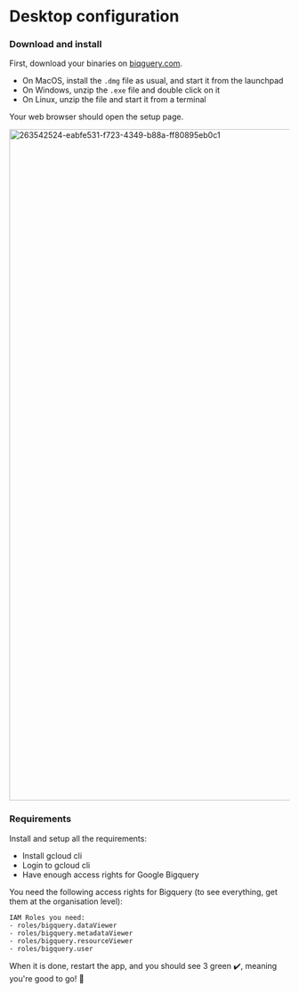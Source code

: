 # Desktop configuration

### Download and install
First, download your binaries on [biqguery.com](https://biqguery.com#download).

- On MacOS, install the `.dmg` file as usual, and start it from the launchpad
- On Windows, unzip the `.exe` file and double click on it
- On Linux, unzip the file and start it from a terminal

Your web browser should open the setup page.

<img width="1207" alt="263542524-eabfe531-f723-4349-b88a-ff80895eb0c1" src="https://github.com/biqguery/docs/assets/134798784/e39074c6-eb3d-4c1c-a87a-eb8914d09d65">

### Requirements

Install and setup all the requirements:
- Install gcloud cli
- Login to gcloud cli
- Have enough access rights for Google Bigquery

You need the following access rights for Bigquery (to see everything, get them at the organisation level):
```
IAM Roles you need:
- roles/bigquery.dataViewer
- roles/bigquery.metadataViewer
- roles/bigquery.resourceViewer
- roles/bigquery.user
```

When it is done, restart the app, and you should see 3 green ✔️, meaning you're good to go! 🥳



